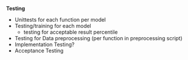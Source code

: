 **Testing**
- Unittests for each function per model
- Testing/training for each model
    - testing for acceptable result percentile
- Testing for Data preprocessing (per function in preprocessing script)
- Implementation Testing?
- Acceptance Testing

